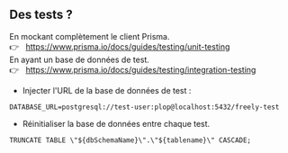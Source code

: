 ## Des tests ?

<div class="mt-8"></div>
<mdi-numeric-1-box class="inline text-orange-300 text-2xl -mt-1" />
En mockant complètement le client Prisma.

<div class="text-sm mt-2 ml-8">
👉 &nbsp;
<a href="https://www.prisma.io/docs/guides/testing/unit-testing" target="_blank">
https://www.prisma.io/docs/guides/testing/unit-testing
</a>
</div>

<div class="mt-12"></div>

<mdi-numeric-2-box class="inline text-orange-300 text-2xl -mt-1" />
En ayant un base de données de test.

<div class="text-sm mt-2 ml-8 mb-4">
👉 &nbsp;
<a href="https://www.prisma.io/docs/guides/testing/integration-testing" target="_blank">
https://www.prisma.io/docs/guides/testing/integration-testing
</a>
</div>

 - Injecter l'URL de la base de données de test :

`DATABASE_URL=postgresql://test-user:plop@localhost:5432/freely-test`

 - Réinitialiser la base de données entre chaque test.

`TRUNCATE TABLE \"${dbSchemaName}\".\"${tablename}\" CASCADE;`


<!--
📍 Problème : ça bloque le run des tests en parallèle...

💡 La technique de passer le test dans une transaction et de ne rien commiter à la fin ?

💡 Créer un schéma par test ?
-->
